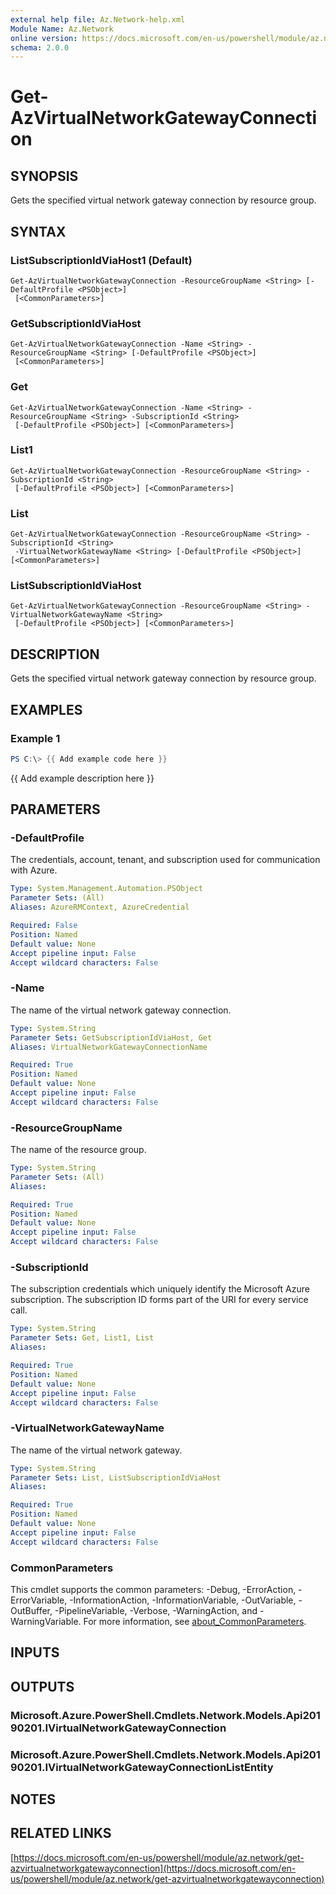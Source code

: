 ```yaml
---
external help file: Az.Network-help.xml
Module Name: Az.Network
online version: https://docs.microsoft.com/en-us/powershell/module/az.network/get-azvirtualnetworkgatewayconnection
schema: 2.0.0
---
```


# Get-AzVirtualNetworkGatewayConnection

## SYNOPSIS
Gets the specified virtual network gateway connection by resource group.

## SYNTAX

### ListSubscriptionIdViaHost1 (Default)
```
Get-AzVirtualNetworkGatewayConnection -ResourceGroupName <String> [-DefaultProfile <PSObject>]
 [<CommonParameters>]
```

### GetSubscriptionIdViaHost
```
Get-AzVirtualNetworkGatewayConnection -Name <String> -ResourceGroupName <String> [-DefaultProfile <PSObject>]
 [<CommonParameters>]
```

### Get
```
Get-AzVirtualNetworkGatewayConnection -Name <String> -ResourceGroupName <String> -SubscriptionId <String>
 [-DefaultProfile <PSObject>] [<CommonParameters>]
```

### List1
```
Get-AzVirtualNetworkGatewayConnection -ResourceGroupName <String> -SubscriptionId <String>
 [-DefaultProfile <PSObject>] [<CommonParameters>]
```

### List
```
Get-AzVirtualNetworkGatewayConnection -ResourceGroupName <String> -SubscriptionId <String>
 -VirtualNetworkGatewayName <String> [-DefaultProfile <PSObject>] [<CommonParameters>]
```

### ListSubscriptionIdViaHost
```
Get-AzVirtualNetworkGatewayConnection -ResourceGroupName <String> -VirtualNetworkGatewayName <String>
 [-DefaultProfile <PSObject>] [<CommonParameters>]
```

## DESCRIPTION
Gets the specified virtual network gateway connection by resource group.

## EXAMPLES

### Example 1
```powershell
PS C:\> {{ Add example code here }}
```

{{ Add example description here }}

## PARAMETERS

### -DefaultProfile
The credentials, account, tenant, and subscription used for communication with Azure.

```yaml
Type: System.Management.Automation.PSObject
Parameter Sets: (All)
Aliases: AzureRMContext, AzureCredential

Required: False
Position: Named
Default value: None
Accept pipeline input: False
Accept wildcard characters: False
```

### -Name
The name of the virtual network gateway connection.

```yaml
Type: System.String
Parameter Sets: GetSubscriptionIdViaHost, Get
Aliases: VirtualNetworkGatewayConnectionName

Required: True
Position: Named
Default value: None
Accept pipeline input: False
Accept wildcard characters: False
```

### -ResourceGroupName
The name of the resource group.

```yaml
Type: System.String
Parameter Sets: (All)
Aliases:

Required: True
Position: Named
Default value: None
Accept pipeline input: False
Accept wildcard characters: False
```

### -SubscriptionId
The subscription credentials which uniquely identify the Microsoft Azure subscription.
The subscription ID forms part of the URI for every service call.

```yaml
Type: System.String
Parameter Sets: Get, List1, List
Aliases:

Required: True
Position: Named
Default value: None
Accept pipeline input: False
Accept wildcard characters: False
```

### -VirtualNetworkGatewayName
The name of the virtual network gateway.

```yaml
Type: System.String
Parameter Sets: List, ListSubscriptionIdViaHost
Aliases:

Required: True
Position: Named
Default value: None
Accept pipeline input: False
Accept wildcard characters: False
```

### CommonParameters
This cmdlet supports the common parameters: -Debug, -ErrorAction, -ErrorVariable, -InformationAction, -InformationVariable, -OutVariable, -OutBuffer, -PipelineVariable, -Verbose, -WarningAction, and -WarningVariable. For more information, see [about_CommonParameters](http://go.microsoft.com/fwlink/?LinkID=113216).

## INPUTS

## OUTPUTS

### Microsoft.Azure.PowerShell.Cmdlets.Network.Models.Api20190201.IVirtualNetworkGatewayConnection
### Microsoft.Azure.PowerShell.Cmdlets.Network.Models.Api20190201.IVirtualNetworkGatewayConnectionListEntity
## NOTES

## RELATED LINKS

[https://docs.microsoft.com/en-us/powershell/module/az.network/get-azvirtualnetworkgatewayconnection](https://docs.microsoft.com/en-us/powershell/module/az.network/get-azvirtualnetworkgatewayconnection)

